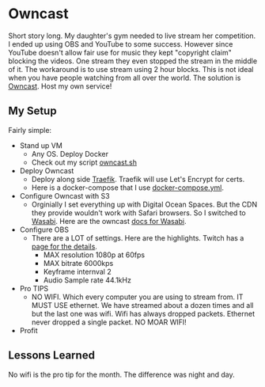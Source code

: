 # Owncast

Short story long. My daughter's gym needed to live stream her competition. I ended up using OBS and YouTube to some success. However since YouTube doesn't allow fair use for music they kept "copyright claim" blocking the videos. One stream they even stopped the stream in the middle of it. The workaround is to use stream using 2 hour blocks. This is not ideal when you have people watching from all over the world. The solution is [Owncast](https://owncast.online/). Host my own service!

## My Setup

Fairly simple:

* Stand up VM
  * Any OS. Deploy Docker
  * Check out my script [owncast.sh](https://github.com/clemenko/owncast/blob/main/owncast.sh)
* Deploy Owncast
  * Deploy along side [Traefik](https://traefik.io). Traefik will use Let's Encrypt for certs.
  * Here is a docker-compose that I use [docker-compose.yml](https://github.com/clemenko/owncast/blob/main/docker-compose.yml).
* Configure Owncast with S3
  * Orginially I set everything up with Digital Ocean Spaces. But the CDN they provide wouldn't work with Safari browsers. So I switched to [Wasabi](https://wasabi.com/). Here are the owncast [docs for Wasabi](https://owncast.online/docs/storage/wasabi/).
* Configure OBS
  * There are a LOT of settings. Here are the highlights. Twitch has a [page for the details](https://stream.twitch.tv/encoding/).
    * MAX resolution 1080p at 60fps
    * MAX bitrate 6000kps
    * Keyframe internval 2
    * Audio Sample rate 44.1kHz
* Pro TIPS
  * NO WIFI. Which every computer you are using to stream from. IT MUST USE ethernet. We have streamed about a dozen times and all but the last one was wifi. Wifi has always dropped packets. Ethernet never dropped a single packet. NO MOAR WIFI!
* Profit

## Lessons Learned

No wifi is the pro tip for the month. The difference was night and day.
